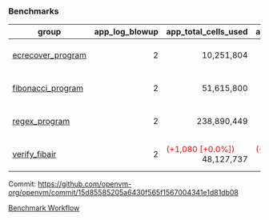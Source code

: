 ### Benchmarks
| group | app_log_blowup | app_total_cells_used | app_total_cycles | app_total_proof_time_ms | leaf_log_blowup | leaf_total_cells_used | leaf_total_cycles | leaf_total_proof_time_ms | max_segment_length | instance | alloc |
|---|---|---|---|---|---|---|---|---|---|---|---|
| [ ecrecover_program ](https://github.com/openvm-org/openvm/blob/benchmark-results/benchmarks/individual/ecrecover-15d85585205a6430f565f1567004341e1d81db08.md) | <div style='text-align: right'> 2 </div>  | <div style='text-align: right'> 10,251,804 </div>  | <div style='text-align: right'> 195,066 </div>  | <span style='color: green'>(-99.0 [-4.7%])</span><div style='text-align: right'> 1,989.0 </div>  | <div style='text-align: right'> - </div>  | <div style='text-align: right'> - </div>  | <div style='text-align: right'> - </div>  | <div style='text-align: right'> - </div>  | 1048476 | 64cpu-linux-arm64 | mimalloc |
| [ fibonacci_program ](https://github.com/openvm-org/openvm/blob/benchmark-results/benchmarks/individual/fibonacci-15d85585205a6430f565f1567004341e1d81db08.md) | <div style='text-align: right'> 2 </div>  | <div style='text-align: right'> 51,615,800 </div>  | <div style='text-align: right'> 3,000,274 </div>  | <span style='color: green'>(-3.0 [-0.1%])</span><div style='text-align: right'> 5,524.0 </div>  | <div style='text-align: right'> - </div>  | <div style='text-align: right'> - </div>  | <div style='text-align: right'> - </div>  | <div style='text-align: right'> - </div>  | 1048476 | 64cpu-linux-arm64 | mimalloc |
| [ regex_program ](https://github.com/openvm-org/openvm/blob/benchmark-results/benchmarks/individual/regex-15d85585205a6430f565f1567004341e1d81db08.md) | <div style='text-align: right'> 2 </div>  | <div style='text-align: right'> 238,890,449 </div>  | <div style='text-align: right'> 8,381,808 </div>  | <span style='color: red'>(+18.0 [+0.1%])</span><div style='text-align: right'> 17,229.0 </div>  | <div style='text-align: right'> 2 </div>  | <span style='color: green'>(-15,540 [-0.0%])</span><div style='text-align: right'> 315,463,827 </div>  | <span style='color: green'>(-3,136 [-0.0%])</span><div style='text-align: right'> 14,646,880 </div>  | <span style='color: green'>(-384.0 [-1.3%])</span><div style='text-align: right'> 29,201.0 </div>  | 1048476 | 64cpu-linux-arm64 | mimalloc |
| [ verify_fibair ](https://github.com/openvm-org/openvm/blob/benchmark-results/benchmarks/individual/verify_fibair-15d85585205a6430f565f1567004341e1d81db08.md) | <div style='text-align: right'> 2 </div>  | <span style='color: red'>(+1,080 [+0.0%])</span><div style='text-align: right'> 48,127,737 </div>  | <span style='color: red'>(+174 [+0.0%])</span><div style='text-align: right'> 397,254 </div>  | <span style='color: green'>(-9.0 [-0.3%])</span><div style='text-align: right'> 3,152.0 </div>  | <div style='text-align: right'> - </div>  | <div style='text-align: right'> - </div>  | <div style='text-align: right'> - </div>  | <div style='text-align: right'> - </div>  | 1048476 | 64cpu-linux-arm64 | mimalloc |


Commit: https://github.com/openvm-org/openvm/commit/15d85585205a6430f565f1567004341e1d81db08

[Benchmark Workflow](https://github.com/openvm-org/openvm/actions/runs/12380126169)
